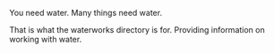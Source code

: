 You need water.  Many things need water.

That is what the waterworks directory is for.  Providing information on working with water.
